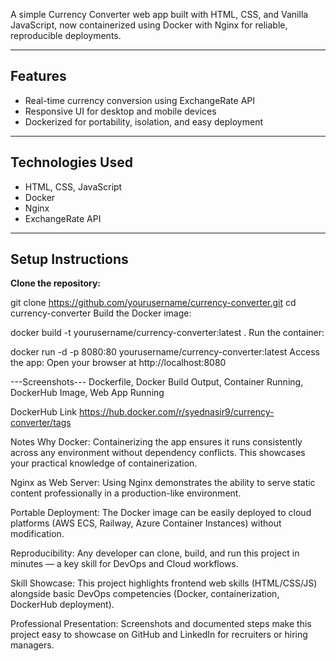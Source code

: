 A simple Currency Converter web app built with HTML, CSS, and Vanilla JavaScript,
now containerized using Docker with Nginx for reliable, reproducible deployments.

---

## Features
- Real-time currency conversion using ExchangeRate API
- Responsive UI for desktop and mobile devices
- Dockerized for portability, isolation, and easy deployment

---

## Technologies Used
- HTML, CSS, JavaScript
- Docker
- Nginx
- ExchangeRate API

---

## Setup Instructions

**Clone the repository:**

git clone https://github.com/yourusername/currency-converter.git
cd currency-converter
Build the Docker image:



docker build -t yourusername/currency-converter:latest .
Run the container:



docker run -d -p 8080:80 yourusername/currency-converter:latest
Access the app:
Open your browser at http://localhost:8080


---Screenshots---
Dockerfile,
Docker Build Output,
Container Running,
DockerHub Image,
Web App Running


DockerHub Link
https://hub.docker.com/r/syednasir9/currency-converter/tags


Notes
Why Docker: Containerizing the app ensures it runs consistently across any environment without dependency conflicts. This showcases your practical knowledge of containerization.

Nginx as Web Server: Using Nginx demonstrates the ability to serve static content professionally in a production-like environment.

Portable Deployment: The Docker image can be easily deployed to cloud platforms (AWS ECS, Railway, Azure Container Instances) without modification.

Reproducibility: Any developer can clone, build, and run this project in minutes — a key skill for DevOps and Cloud workflows.

Skill Showcase: This project highlights frontend web skills (HTML/CSS/JS) alongside basic DevOps competencies (Docker, containerization, DockerHub deployment).

Professional Presentation: Screenshots and documented steps make this project easy to showcase on GitHub and LinkedIn for recruiters or hiring managers.
